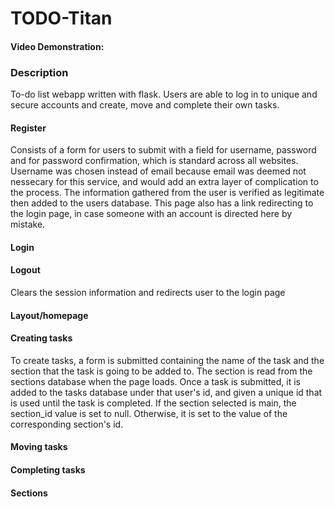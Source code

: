 # TODO-Titan

#### Video Demonstration: <insert url>

### Description

To-do list webapp written with flask. Users are able to log in to unique and secure accounts and create, move and complete their own tasks.

#### Register
Consists of a form for users to submit with a field for username, password and for password confirmation, which is standard across all websites. Username was chosen instead of email because email was deemed not nessecary for this service, and would add an extra layer of complication to the process. The information gathered from the user is verified as legitimate then added to the users database. This page also has a link redirecting to the login page, in case someone with an account is directed here by mistake. 

#### Login



#### Logout
Clears the session information and redirects user to the login page

#### Layout/homepage

#### Creating tasks
To create tasks, a form is submitted containing the name of the task and the section that the task is going to be added to. The section is read from the sections database when the page loads. Once a task is submitted, it is added to the tasks database under that user's id, and given a unique id that is used until the task is completed. If the section selected is main, the section_id value is set to null. Otherwise, it is set to the value of the corresponding section's id. 

#### Moving tasks

#### Completing tasks


#### Sections
